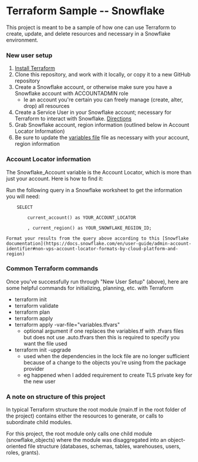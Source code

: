 # Terraform Sample -- Snowflake
This project is meant to be a sample of how one can use Terraform to create, update, and delete resources and necessary in a Snowflake environment.

### New user setup
1. [Install Terraform](https://developer.hashicorp.com/terraform/downloads)
2. Clone this repository, and work with it locally, or copy it to a new GitHub repository
3. Create a Snowflake account, or otherwise make sure you have a Snowflake account with ACCOUNTADMIN role
    - Ie an account you're certain you can freely manage (create, alter, drop) all resources
4. Create a Service User in your Snowflake account; necessary for Terraform to interact with Snowflake.  [Directions](https://quickstarts.snowflake.com/guide/terraforming_snowflake/index.html?index=..%2F..index#2)
5. Grab Snowflake account, region information (outlined below in Account Locator Information)
6. Be sure to update the [variables file](snowflake_objects/variables.tf) file as necessary with your account, region information

### Account Locator information
The Snowflake_Account variable is the Account Locator, which is more than just your account.  Here is how to find it:

Run the following query in a Snowflake worksheet to get the information you will need:

        SELECT 

            current_account() as YOUR_ACCOUNT_LOCATOR

            , current_region() as YOUR_SNOWFLAKE_REGION_ID;

    Format your results from the query above according to this [Snowflake documentation](https://docs.snowflake.com/en/user-guide/admin-account-identifier#non-vps-account-locator-formats-by-cloud-platform-and-region)

### Common Terraform commands
Once you've successfully run through "New User Setup" (above), here are some helpful commands for initializing, planning, etc. with Terraform
- terraform init
- terraform validate
- terraform plan
- terraform apply 
- terraform apply -var-file="variables.tfvars" 
    - optional argument if one replaces the variables.tf with <name>.tfvars files but does not use <name>.auto.tfvars then this is required to specify you want the file used
- terraform init -upgrade
    - used when the dependencies in the lock file are no longer sufficient because of a change to the objects you're using from the package provider
    - eg happened when I added requirement to create TLS private key for the new user

### A note on structure of this project
In typical Terraform structure the root module (main.tf in the root folder of the project) contains either the resources to generate, or calls to subordinate child modules.

For this project, the root module only calls one child module (snowflake_objects) where the module was disaggregated into an object-oriented file structure (databases, schemas, tables, warehouses, users, roles, grants).
